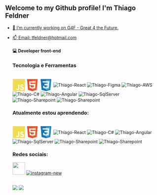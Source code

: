 
## Welcome to my Github profile! I'm Thiago Feldner

<a href="https://github.com/thiagofeldner">
   
- 🔭 I’m currently working on G4F - Great 4 the Future.
- 📫 Email: tfeldner@hotmail.com
  
  
  ####  💻 Developer front-end


  ### Tecnologia e Ferramentas
 
  <div style="display: inline_block"><br>
    <img align="center" alt="Thiago-Js" height="40" width="40" src="https://raw.githubusercontent.com/devicons/devicon/master/icons/javascript/javascript-plain.svg">
    <img align="center" alt="Thiago-HTML" height="40" width="40" src="https://raw.githubusercontent.com/devicons/devicon/master/icons/html5/html5-original.svg">
    <img align="center" alt="Thiago-CSS" height="40" width="40" src="https://raw.githubusercontent.com/devicons/devicon/master/icons/css3/css3-original.svg">
    <img align="center" alt="Thiago-React" height="40" width="40" src="https://cdn.jsdelivr.net/gh/devicons/devicon/icons/react/react-original-wordmark.svg">
    <img align="center" alt="Thiago-Figma" height="40" width="40" src="https://cdn.jsdelivr.net/gh/devicons/devicon/icons/figma/figma-original.svg">
    <img align="center" alt="Thiago-AWS" height="40" width="40" src="https://cdn.jsdelivr.net/gh/devicons/devicon/icons/amazonwebservices/amazonwebservices-plain-wordmark.svg">
    <img align="center" alt="Thiago-C#" height="40" width="40" src="https://img.icons8.com/?size=100&id=55251&format=png&color=000000">
    <img align="center" alt="Thiago-Angular" height="40" width="40" src="https://img.icons8.com/?size=100&id=j9DnICNnlhGk&format=png&color=000000">
    <img align="center" alt="Thiago-SqlServer" height="40" width="40" src="https://img.icons8.com/?size=100&id=laYYF3dV0Iew&format=png&color=000000">
    <img align="center" alt="Thiago-Sharepoint" height="40" width="40" src="https://img.icons8.com/?size=100&id=bVAf0kiXtJhO&format=png&color=000000">
    <img align="center" alt="Thiago-Sharepoint" height="40" width="40" src="https://img.icons8.com/?size=100&id=laYYF3dV0Iew&format=png&color=000000">
  </div>

  
  ### Atualmente estou aprendendo:
    <div style="display: inline_block"><br>
      <img align="center" alt="Thiago-Js" height="40" width="40" src="https://raw.githubusercontent.com/devicons/devicon/master/icons/javascript/javascript-plain.svg">
      <img align="center" alt="Thiago-HTML" height="40" width="40" src="https://raw.githubusercontent.com/devicons/devicon/master/icons/html5/html5-original.svg">
      <img align="center" alt="Thiago-CSS" height="40" width="40" src="https://raw.githubusercontent.com/devicons/devicon/master/icons/css3/css3-original.svg">
      <img align="center" alt="Thiago-React" height="40" width="40" src="https://cdn.jsdelivr.net/gh/devicons/devicon/icons/react/react-original-wordmark.svg">
      <img align="center" alt="Thiago-C#" height="40" width="40" src="https://img.icons8.com/?size=100&id=55251&format=png&color=000000">
      <img align="center" alt="Thiago-Angular" height="40" width="40" src="https://img.icons8.com/?size=100&id=j9DnICNnlhGk&format=png&color=000000">
      <img align="center" alt="Thiago-SqlServer" height="40" width="40" src="https://img.icons8.com/?size=100&id=laYYF3dV0Iew&format=png&color=000000">
      <img align="center" alt="Thiago-Sharepoint" height="40" width="40" src="https://img.icons8.com/?size=100&id=bVAf0kiXtJhO&format=png&color=000000">
      <img align="center" alt="Thiago-Sharepoint" height="40" width="40" src="https://img.icons8.com/?size=100&id=laYYF3dV0Iew&format=png&color=000000">
    </div> 


  ### Redes sociais:

   <a href="https://www.linkedin.com/in/thiago-feldner/" target="_blank"><img  height="40" width="40" src="https://cdn.jsdelivr.net/gh/devicons/devicon/icons/linkedin/linkedin-original.svg"/></a>
   <a href="https://www.instagram.com/thiagofeldner/" target="_blank"><img width="40" height="40" src="https://img.icons8.com/fluency/48/instagram-new.png" alt="instagram-new"/></a><br><br>

   <div> 
     <img height="120em" src="https://github-readme-stats-sigma-five.vercel.app/api?username=thiagofeldner&show_icons=true&theme=dracula&include_all_commits=true&count_private=true"/>
     <img height="120em" src="https://github-readme-stats-sigma-five.vercel.app/api/top-langs/?username=thiagofeldner&layout=compact&langs_count=7&theme=dracula"/>
   </div>

  <!---
  thiagofeldner/thiagofeldner is a ✨ special ✨ repository because its `README.md` (this file) appears on your GitHub profile.
  You can click the Preview link to take a look at your changes.
  --->
